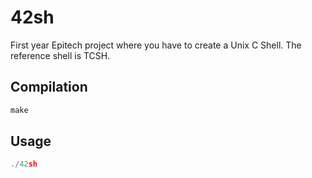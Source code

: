 # 42sh

First year Epitech project where you have to create a Unix C Shell. The reference shell is TCSH.

## Compilation

```c
make
```

## Usage

```c
./42sh
```
